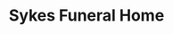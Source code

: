 ---
title: "Sykes Funeral Home"
url: /clarksville/sykes-funeral-home-franklin-street/
shop: Bestattungen
---